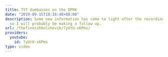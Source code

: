 ```yaml
---
title: TYT dumbasses on the DPRK
date: "2019-09-15T10:38:48+08:00"
description: Some new information has come to light after the recording of this video
  so I will probably be making a follow up.
url: /thefinnishbolshevik/7yUtU-xKPms/
providers:
  youtube:
    id: 7yUtU-xKPms
type: video
---
```

